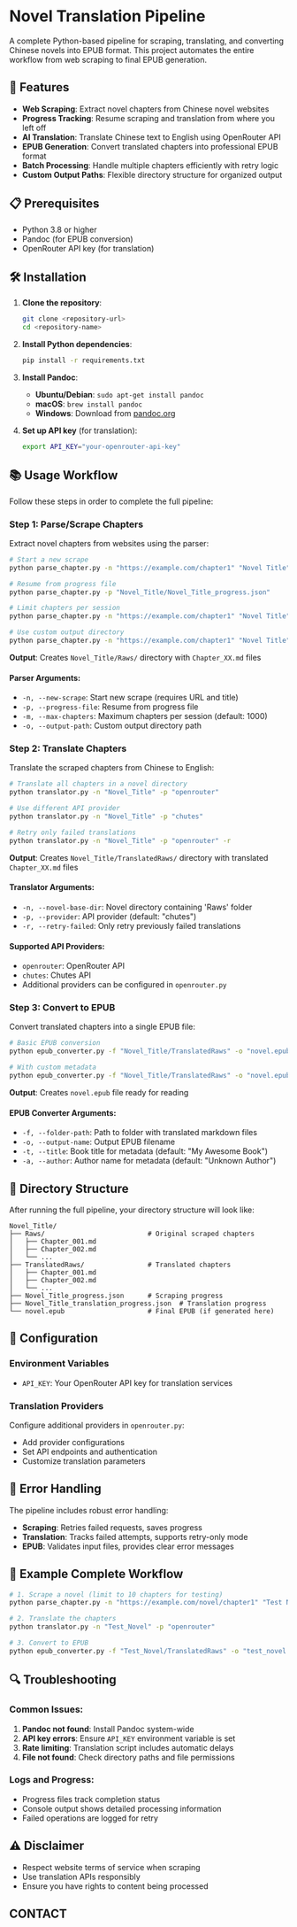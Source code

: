 # Novel Translation Pipeline

A complete Python-based pipeline for scraping, translating, and converting Chinese novels into EPUB format. This project automates the entire workflow from web scraping to final EPUB generation.

## 🚀 Features

- **Web Scraping**: Extract novel chapters from Chinese novel websites
- **Progress Tracking**: Resume scraping and translation from where you left off
- **AI Translation**: Translate Chinese text to English using OpenRouter API
- **EPUB Generation**: Convert translated chapters into professional EPUB format
- **Batch Processing**: Handle multiple chapters efficiently with retry logic
- **Custom Output Paths**: Flexible directory structure for organized output

## 📋 Prerequisites

- Python 3.8 or higher
- Pandoc (for EPUB conversion)
- OpenRouter API key (for translation)

## 🛠️ Installation

1. **Clone the repository**:
   ```bash
   git clone <repository-url>
   cd <repository-name>
   ```

2. **Install Python dependencies**:
   ```bash
   pip install -r requirements.txt
   ```

3. **Install Pandoc**:
   - **Ubuntu/Debian**: `sudo apt-get install pandoc`
   - **macOS**: `brew install pandoc`
   - **Windows**: Download from [pandoc.org](https://pandoc.org/installing.html)

4. **Set up API key** (for translation):
   ```bash
   export API_KEY="your-openrouter-api-key"
   ```

## 📚 Usage Workflow

Follow these steps in order to complete the full pipeline:

### Step 1: Parse/Scrape Chapters

Extract novel chapters from websites using the parser:

```bash
# Start a new scrape
python parse_chapter.py -n "https://example.com/chapter1" "Novel Title"

# Resume from progress file
python parse_chapter.py -p "Novel_Title/Novel_Title_progress.json"

# Limit chapters per session
python parse_chapter.py -n "https://example.com/chapter1" "Novel Title" -m 50

# Use custom output directory
python parse_chapter.py -n "https://example.com/chapter1" "Novel Title" -o "/path/to/output"
```

**Output**: Creates `Novel_Title/Raws/` directory with `Chapter_XX.md` files

#### Parser Arguments:
- `-n, --new-scrape`: Start new scrape (requires URL and title)
- `-p, --progress-file`: Resume from progress file
- `-m, --max-chapters`: Maximum chapters per session (default: 1000)
- `-o, --output-path`: Custom output directory path

### Step 2: Translate Chapters

Translate the scraped chapters from Chinese to English:

```bash
# Translate all chapters in a novel directory
python translator.py -n "Novel_Title" -p "openrouter"

# Use different API provider
python translator.py -n "Novel_Title" -p "chutes"

# Retry only failed translations
python translator.py -n "Novel_Title" -p "openrouter" -r
```

**Output**: Creates `Novel_Title/TranslatedRaws/` directory with translated `Chapter_XX.md` files

#### Translator Arguments:
- `-n, --novel-base-dir`: Novel directory containing 'Raws' folder
- `-p, --provider`: API provider (default: "chutes")
- `-r, --retry-failed`: Only retry previously failed translations

#### Supported API Providers:
- `openrouter`: OpenRouter API
- `chutes`: Chutes API
- Additional providers can be configured in `openrouter.py`

### Step 3: Convert to EPUB

Convert translated chapters into a single EPUB file:

```bash
# Basic EPUB conversion
python epub_converter.py -f "Novel_Title/TranslatedRaws" -o "novel.epub"

# With custom metadata
python epub_converter.py -f "Novel_Title/TranslatedRaws" -o "novel.epub" -t "My Novel Title" -a "Author Name"
```

**Output**: Creates `novel.epub` file ready for reading

#### EPUB Converter Arguments:
- `-f, --folder-path`: Path to folder with translated markdown files
- `-o, --output-name`: Output EPUB filename
- `-t, --title`: Book title for metadata (default: "My Awesome Book")
- `-a, --author`: Author name for metadata (default: "Unknown Author")

## 📁 Directory Structure

After running the full pipeline, your directory structure will look like:

```
Novel_Title/
├── Raws/                          # Original scraped chapters
│   ├── Chapter_001.md
│   ├── Chapter_002.md
│   └── ...
├── TranslatedRaws/                # Translated chapters
│   ├── Chapter_001.md
│   ├── Chapter_002.md
│   └── ...
├── Novel_Title_progress.json      # Scraping progress
├── Novel_Title_translation_progress.json  # Translation progress
└── novel.epub                     # Final EPUB (if generated here)
```

## 🔧 Configuration

### Environment Variables
- `API_KEY`: Your OpenRouter API key for translation services

### Translation Providers
Configure additional providers in `openrouter.py`:
- Add provider configurations
- Set API endpoints and authentication
- Customize translation parameters

## 🚨 Error Handling

The pipeline includes robust error handling:

- **Scraping**: Retries failed requests, saves progress
- **Translation**: Tracks failed attempts, supports retry-only mode
- **EPUB**: Validates input files, provides clear error messages

## 📖 Example Complete Workflow

```bash
# 1. Scrape a novel (limit to 10 chapters for testing)
python parse_chapter.py -n "https://example.com/novel/chapter1" "Test Novel" -m 10

# 2. Translate the chapters
python translator.py -n "Test_Novel" -p "openrouter"

# 3. Convert to EPUB
python epub_converter.py -f "Test_Novel/TranslatedRaws" -o "test_novel.epub" -t "Test Novel" -a "Original Author"
```

## 🔍 Troubleshooting

### Common Issues:

1. **Pandoc not found**: Install Pandoc system-wide
2. **API key errors**: Ensure `API_KEY` environment variable is set
3. **Rate limiting**: Translation script includes automatic delays
4. **File not found**: Check directory paths and file permissions

### Logs and Progress:
- Progress files track completion status
- Console output shows detailed processing information
- Failed operations are logged for retry

## ⚠️ Disclaimer

- Respect website terms of service when scraping
- Use translation APIs responsibly
- Ensure you have rights to content being processed 

## CONTACT
